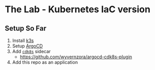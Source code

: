 # The Lab - Kubernetes IaC version

## Setup So Far

1. Install [k3s](https://k3s.io/)
2. Setup [ArgoCD](https://argoproj.github.io/cd/)
3. Add [`cdk8s`](https://cdk8s.io/) sidecar
   - https://github.com/wyvernzora/argocd-cdk8s-plugin
4. Add this repo as an application
